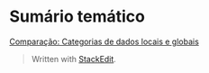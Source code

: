 # Sumário temático

[Comparação: Categorias de dados locais e globais](https://github.com/emersonleite/abap_praticas/blob/master/notas03_elementos_basicos_da_linguagem_ABAP.md#compara%C3%A7%C3%A3o-categorias-de-dados-locais-e-globais)


> Written with [StackEdit](https://stackedit.io/).
<!--stackedit_data:
eyJoaXN0b3J5IjpbNTUwMDQ2NDJdfQ==
-->